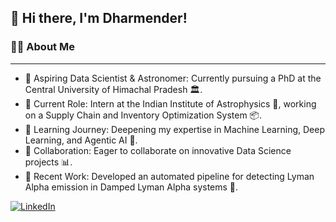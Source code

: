 ## 👋 Hi there, I'm Dharmender!

### 🙋‍♂️ About Me
---------

- 🔭 Aspiring Data Scientist & Astronomer: Currently pursuing a PhD at the Central University of Himachal Pradesh 🏛️.
- 💼 Current Role: Intern at the Indian Institute of Astrophysics 🌌, working on a Supply Chain and Inventory Optimization System 📦.
- 🌱 Learning Journey: Deepening my expertise in Machine Learning, Deep Learning, and Agentic AI 🤖.
- 👯 Collaboration: Eager to collaborate on innovative Data Science projects 📊.
- 🌟 Recent Work: Developed an automated pipeline for detecting Lyman Alpha emission in Damped Lyman Alpha systems 🔭.

[![LinkedIn](https://img.shields.io/badge/LinkedIn-blue?logo=linkedin&logoColor=white)](https://linkedin.com/in/dharmender-thakur1220)
